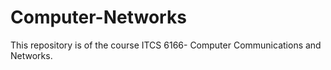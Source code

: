 # Computer-Networks
This repository is of the course ITCS 6166- Computer Communications and Networks. 
